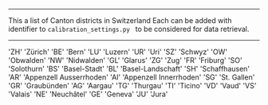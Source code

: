 ***************************
This a list of Canton districts in Switzerland
Each can be added with identifier to `calibration_settings.py ` to be considered for data retrieval.
***************************

'ZH' 'Zürich' 
'BE' 'Bern'
'LU' 'Luzern'
'UR' 'Uri'
'SZ' 'Schwyz'
'OW' 'Obwalden'
'NW' 'Nidwalden'
'GL' 'Glarus'
'ZG' 'Zug'
'FR' 'Friburg'
'SO' 'Solothurn'
'BS' 'Basel-Stadt'
'BL' 'Basel-Landschaft'
'SH' 'Schaffhausen'
'AR' 'Appenzell Ausserrhoden'
'AI' 'Appenzell Innerrhoden'
'SG' 'St. Gallen'
'GR' 'Graubünden'
'AG' 'Aargau'
'TG' 'Thurgau'
'TI' 'Ticino'
'VD' 'Vaud'
'VS' 'Valais'
'NE' 'Neuchâtel'
'GE' 'Geneva'
'JU' 'Jura'